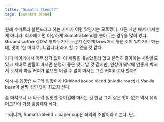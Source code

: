 ```yaml
---
title: "Sumatra Blend??"
tags: [sumatra blend]
---
```


원래 수마트라 블랜드라고 하는 커피가 이런 맛인지는 모르겠다. 내돈 내산 해서 마셔본 게 아니라. 회사에 가면 이상하게 Sumatra blend를 놓아두는 경우를 많이 봤다. Ground coffee 상태로 놓아두거나 누군가 진하게 brew해서 놓은 것이 있다거나 하는데, 맛이 '한 마디로..J..입니다'라고 할 수 있을 것 같다.

커피 메이커에서 아무 생각 없이 이 제품을 내놓았을리 없고 분명히 좋아하는 사람들도 있고 제대로 만들어 마시면 분명히 좋은 맛이 날 것 같지만, 인상이 워낙에 안좋게 박혀서 도저히 마실 커피가 없으면 어쩔 수 없이 마시는 그런 커피라고나 할까?

역시 내 입맛은 싸구려 입맛이라 Kirkland house blend (middle roast)에 Vanilla bean이 살짝 섞인 맛이 최고지 싶다.

좀 마셔보니 내 싸구려 입맛엔 종이컵에 마시는 것 만큼 그지 같은 맛이 없고 역시 유리 머그잔이 가장 훌륭하지 싶다.

그러니까, Sumatra blend + paper cup은 최악의 조합이라고 본다. 난..

